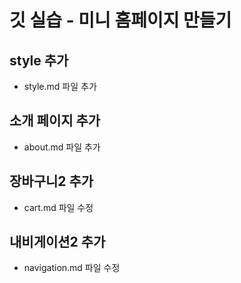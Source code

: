 # 깃 실습 - 미니 홈페이지 만들기

## style 추가
- style.md 파일 추가

## 소개 페이지 추가
- about.md 파일 추가

## 장바구니2 추가
- cart.md 파일 수정

## 내비게이션2 추가
- navigation.md 파일 수정

